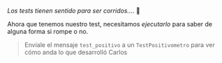_Los tests tienen sentido para ser corridos..._. :running:

Ahora que tenemos nuestro test, necesitamos _ejecutarlo_ para saber de alguna forma si rompe o no. 

> Enviale el mensaje `test_positivo` a un `TestPositivometro` para ver cómo anda lo que desarrolló Carlos